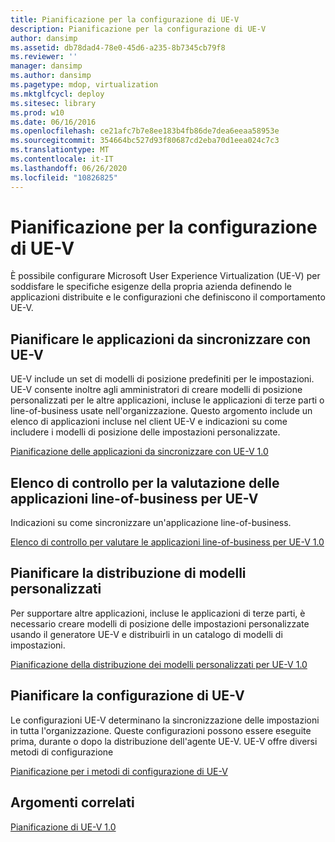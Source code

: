 ```yaml
---
title: Pianificazione per la configurazione di UE-V
description: Pianificazione per la configurazione di UE-V
author: dansimp
ms.assetid: db78dad4-78e0-45d6-a235-8b7345cb79f8
ms.reviewer: ''
manager: dansimp
ms.author: dansimp
ms.pagetype: mdop, virtualization
ms.mktglfcycl: deploy
ms.sitesec: library
ms.prod: w10
ms.date: 06/16/2016
ms.openlocfilehash: ce21afc7b7e8ee183b4fb86de7dea6eeaa58953e
ms.sourcegitcommit: 354664bc527d93f80687cd2eba70d1eea024c7c3
ms.translationtype: MT
ms.contentlocale: it-IT
ms.lasthandoff: 06/26/2020
ms.locfileid: "10826825"
---
```

# Pianificazione per la configurazione di UE-V


È possibile configurare Microsoft User Experience Virtualization (UE-V) per soddisfare le specifiche esigenze della propria azienda definendo le applicazioni distribuite e le configurazioni che definiscono il comportamento UE-V.

## Pianificare le applicazioni da sincronizzare con UE-V


UE-V include un set di modelli di posizione predefiniti per le impostazioni. UE-V consente inoltre agli amministratori di creare modelli di posizione personalizzati per le altre applicazioni, incluse le applicazioni di terze parti o line-of-business usate nell'organizzazione. Questo argomento include un elenco di applicazioni incluse nel client UE-V e indicazioni su come includere i modelli di posizione delle impostazioni personalizzate.

[Pianificazione delle applicazioni da sincronizzare con UE-V 1.0](planning-which-applications-to-synchronize-with-ue-v-10.md)

## Elenco di controllo per la valutazione delle applicazioni line-of-business per UE-V


Indicazioni su come sincronizzare un'applicazione line-of-business.

[Elenco di controllo per valutare le applicazioni line-of-business per UE-V 1.0](checklist-for-evaluating-line-of-business-applications-for-ue-v-10.md)

## Pianificare la distribuzione di modelli personalizzati


Per supportare altre applicazioni, incluse le applicazioni di terze parti, è necessario creare modelli di posizione delle impostazioni personalizzate usando il generatore UE-V e distribuirli in un catalogo di modelli di impostazioni.

[Pianificazione della distribuzione dei modelli personalizzati per UE-V 1.0](planning-for-custom-template-deployment-for-ue-v-10.md)

## Pianificare la configurazione di UE-V


Le configurazioni UE-V determinano la sincronizzazione delle impostazioni in tutta l'organizzazione. Queste configurazioni possono essere eseguite prima, durante o dopo la distribuzione dell'agente UE-V. UE-V offre diversi metodi di configurazione

[Pianificazione per i metodi di configurazione di UE-V](planning-for-ue-v-configuration-methods.md)

## Argomenti correlati


[Pianificazione di UE-V 1.0](planning-for-ue-v-10.md)

 

 





